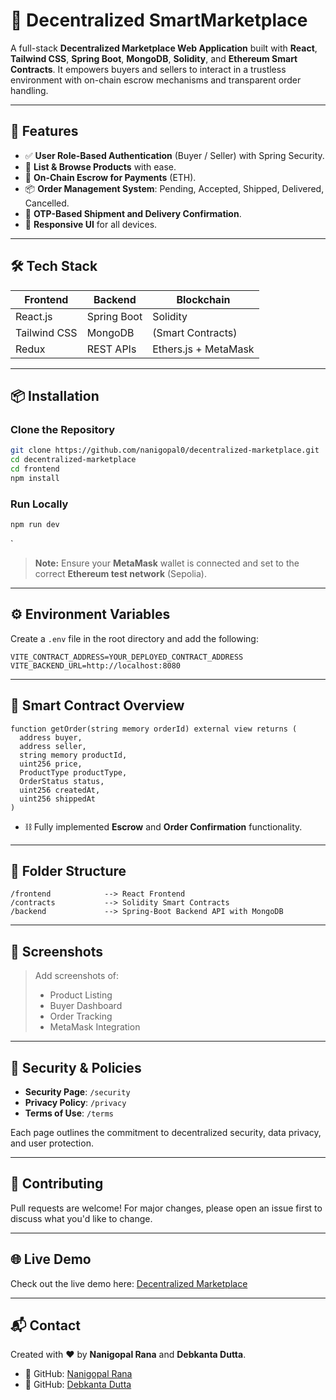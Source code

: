 # 🛒 Decentralized SmartMarketplace 

A full-stack **Decentralized Marketplace Web Application** built with **React**, **Tailwind CSS**, **Spring Boot**, **MongoDB**, **Solidity**, and **Ethereum Smart Contracts**. It empowers buyers and sellers to interact in a trustless environment with on-chain escrow mechanisms and transparent order handling.

---

## 🚀 Features

- ✅ **User Role-Based Authentication** (Buyer / Seller) with Spring Security.
- 🧾 **List & Browse Products** with ease.
- 🔐 **On-Chain Escrow for Payments** (ETH).
- 📦 **Order Management System**: Pending, Accepted, Shipped, Delivered, Cancelled.
- 🔐 **OTP-Based Shipment and Delivery Confirmation**.
- 📱 **Responsive UI** for all devices.

---

## 🛠 Tech Stack

| **Frontend**      | **Backend**     | **Blockchain**         |
| ----------------- | --------------- | ---------------------- |
| React.js          | Spring Boot     | Solidity               |
| Tailwind CSS      | MongoDB         | (Smart Contracts)      |
| Redux             | REST APIs       | Ethers.js + MetaMask   |

---

## 📦 Installation

### Clone the Repository
```bash
git clone https://github.com/nanigopal0/decentralized-marketplace.git
cd decentralized-marketplace
cd frontend
npm install
```

### Run Locally
```bash
npm run dev
```
`

> **Note:** Ensure your **MetaMask** wallet is connected and set to the correct **Ethereum test network** (Sepolia).

---

## ⚙️ Environment Variables

Create a `.env` file in the root directory and add the following:

```env
VITE_CONTRACT_ADDRESS=YOUR_DEPLOYED_CONTRACT_ADDRESS
VITE_BACKEND_URL=http://localhost:8080
```

---

## 🧠 Smart Contract Overview

```solidity
function getOrder(string memory orderId) external view returns (
  address buyer,
  address seller,
  string memory productId,
  uint256 price,
  ProductType productType,
  OrderStatus status,
  uint256 createdAt,
  uint256 shippedAt
)
```

- ⛓ Fully implemented **Escrow** and **Order Confirmation** functionality.

---

## 📁 Folder Structure

```
/frontend            --> React Frontend
/contracts           --> Solidity Smart Contracts
/backend             --> Spring-Boot Backend API with MongoDB
```

---

## 📸 Screenshots

> Add screenshots of:
>
> - Product Listing
> - Buyer Dashboard
> - Order Tracking
> - MetaMask Integration

---

## 🔐 Security & Policies

- **Security Page**: `/security`
- **Privacy Policy**: `/privacy`
- **Terms of Use**: `/terms`

Each page outlines the commitment to decentralized security, data privacy, and user protection.

---

## 🤝 Contributing

Pull requests are welcome! For major changes, please open an issue first to discuss what you'd like to change.

---

## 🌐 Live Demo

Check out the live demo here: [Decentralized Marketplace](https://decentralized-marketplace-beta.vercel.app)

---

## 📬 Contact

Created with ❤️ by **Nanigopal Rana** and **Debkanta Dutta**.

- 🐙 GitHub: [Nanigopal Rana](https://github.com/nanigopal0)
- 🐙 GitHub: [Debkanta Dutta](https://github.com/Debkanta-Dutta)
